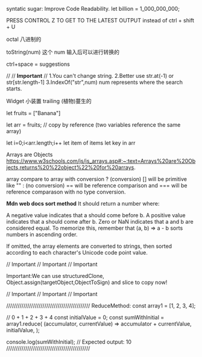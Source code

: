 syntatic sugar: Improve Code Readability.
let billion = 1_000_000_000;

PRESS CONTROL Z TO GET TO THE LATEST OUTPUT
instead of ctrl + shift + U

octal 八进制的

toString(num)
这个 num 输入后可以进行转换的

ctrl+space = suggestions

//
// <b>Important</b>
//
1.You can't change string.
2.Better use str.at(-1) or str[str.length-1]
3.IndexOf("str",num) num represents where the search starts.

Widget 小装置
trailing (植物)蔓生的

let fruits = ["Banana"]

let arr = fruits; // copy by reference (two variables reference the same array)

<!--

    process.stdout.write() = console.log with no new line

 -->

let i=0;i<arr.length;i++
let item of items
let key in arr

Arrays are Objects
https://www.w3schools.com/js/js_arrays.asp#:~:text=Arrays%20are%20Objects,returns%20%22object%22%20for%20arrays.

<!-- Author:
Let’s recall the rules:

Two objects are equal == only if they’re references to the same object.
If one of the arguments of == is an object, and the other one is a primitive, then the object gets converted to primitive, as explained in the chapter Object to primitive conversion.
…With an exception of null and undefined that equal == each other and nothing else. -->

array compare to array with conversion ?
(conversion) [] will be primitive like "" :
(no conversion) == will be reference comparison and === will be reference comparason with no type conversion.

<b>Mdn web docs sort method</b>
It should return a number where:

A negative value indicates that a should come before b.
A positive value indicates that a should come after b.
Zero or NaN indicates that a and b are considered equal.
To memorize this, remember that (a, b) => a - b sorts numbers in ascending order.

If omitted, the array elements are converted to strings, then sorted according to each character's Unicode code point value.


 
// Important
// Important
// Important

Important:We can use structuredClone, Object.assign(targetObject,ObjectToSign)
and slice to copy now!

// Important
// Important
// Important

////////////////////////////////////////////
ReduceMethod:
const array1 = [1, 2, 3, 4];

// 0 + 1 + 2 + 3 + 4
const initialValue = 0;
const sumWithInitial = array1.reduce(
  (accumulator, currentValue) => accumulator + currentValue,
  initialValue,
);

console.log(sumWithInitial);
// Expected output: 10
////////////////////////////////////////////
